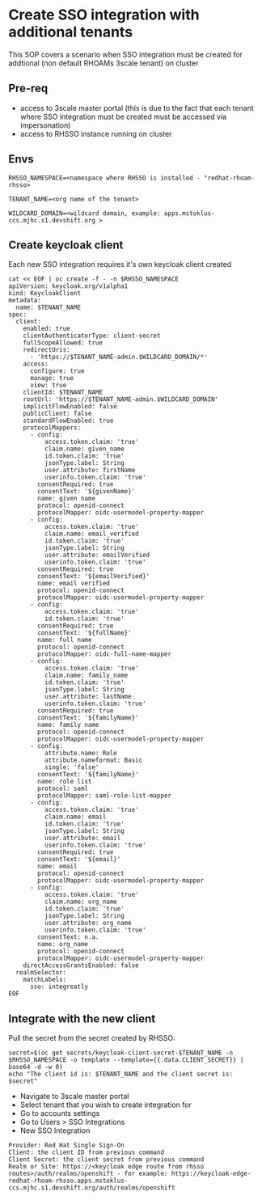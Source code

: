 # Create SSO integration with additional tenants

This SOP covers a scenario when SSO integration must be created for addtional (non default RHOAMs 3scale tenant) on cluster

## Pre-req
- access to 3scale master portal (this is due to the fact that each tenant where SSO integration must be created must be accessed via impersonation)
- access to RHSSO instance running on cluster

## Envs
```
RHSSO_NAMESPACE=<namespace where RHSSO is installed - "redhat-rhoam-rhsso>
```
```
TENANT_NAME=<org name of the tenant>
```
```
WILDCARD_DOMAIN=<wildcard domain, example: apps.mstoklus-ccs.mjhc.s1.devshift.org >
```
## Create keycloak client

Each new SSO integration requires it's own keycloak client created

```
cat << EOF | oc create -f - -n $RHSSO_NAMESPACE
apiVersion: keycloak.org/v1alpha1
kind: KeycloakClient
metadata:
  name: $TENANT_NAME
spec:
  client:
    enabled: true
    clientAuthenticatorType: client-secret
    fullScopeAllowed: true
    redirectUris:
      - 'https://$TENANT_NAME-admin.$WILDCARD_DOMAIN/*'
    access:
      configure: true
      manage: true
      view: true
    clientId: $TENANT_NAME
    rootUrl: 'https://$TENANT_NAME-admin.$WILDCARD_DOMAIN'
    implicitFlowEnabled: false
    publicClient: false
    standardFlowEnabled: true
    protocolMappers:
      - config:
          access.token.claim: 'true'
          claim.name: given_name
          id.token.claim: 'true'
          jsonType.label: String
          user.attribute: firstName
          userinfo.token.claim: 'true'
        consentRequired: true
        consentText: '${givenName}'
        name: given name
        protocol: openid-connect
        protocolMapper: oidc-usermodel-property-mapper
      - config:
          access.token.claim: 'true'
          claim.name: email_verified
          id.token.claim: 'true'
          jsonType.label: String
          user.attribute: emailVerified
          userinfo.token.claim: 'true'
        consentRequired: true
        consentText: '${emailVerified}'
        name: email verified
        protocol: openid-connect
        protocolMapper: oidc-usermodel-property-mapper
      - config:
          access.token.claim: 'true'
          id.token.claim: 'true'
        consentRequired: true
        consentText: '${fullName}'
        name: full name
        protocol: openid-connect
        protocolMapper: oidc-full-name-mapper
      - config:
          access.token.claim: 'true'
          claim.name: family_name
          id.token.claim: 'true'
          jsonType.label: String
          user.attribute: lastName
          userinfo.token.claim: 'true'
        consentRequired: true
        consentText: '${familyName}'
        name: family name
        protocol: openid-connect
        protocolMapper: oidc-usermodel-property-mapper
      - config:
          attribute.name: Role
          attribute.nameformat: Basic
          single: 'false'
        consentText: '${familyName}'
        name: role list
        protocol: saml
        protocolMapper: saml-role-list-mapper
      - config:
          access.token.claim: 'true'
          claim.name: email
          id.token.claim: 'true'
          jsonType.label: String
          user.attribute: email
          userinfo.token.claim: 'true'
        consentRequired: true
        consentText: '${email}'
        name: email
        protocol: openid-connect
        protocolMapper: oidc-usermodel-property-mapper
      - config:
          access.token.claim: 'true'
          claim.name: org_name
          id.token.claim: 'true'
          jsonType.label: String
          user.attribute: org_name
          userinfo.token.claim: 'true'
        consentText: n.a.
        name: org_name
        protocol: openid-connect
        protocolMapper: oidc-usermodel-property-mapper
    directAccessGrantsEnabled: false
  realmSelector:
    matchLabels:
      sso: integreatly
EOF
```

## Integrate with the new client

Pull the secret from the secret created by RHSSO:
```
secret=$(oc get secrets/keycloak-client-secret-$TENANT_NAME -n $RHSSO_NAMESPACE -o template --template={{.data.CLIENT_SECRET}} | base64 -d -w 0)
echo "The client id is: $TENANT_NAME and the client secret is: $secret"
```

- Navigate to 3scale master portal
- Select tenant that you wish to create integration for
- Go to accounts settings
- Go to Users > SSO Integrations
- New SSO Integration
```
Provider: Red Hat Single Sign-On
Client: the client ID from previous command
Client Secret: the client secret from previous command
Realm or Site: https://<keycloak edge route from rhsso routes>/auth/realms/openshift - for example: https://keycloak-edge-redhat-rhoam-rhsso.apps.mstoklus-ccs.mjhc.s1.devshift.org/auth/realms/openshift
```